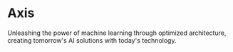 # Axis
Unleashing the power of machine learning through optimized architecture, creating tomorrow's AI solutions with today's technology.
